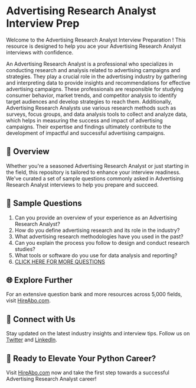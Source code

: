 # Advertising Research Analyst Interview Prep

Welcome to the Advertising Research Analyst Interview Preparation ! This resource is designed to help you ace your Advertising Research Analyst interviews with confidence.

An Advertising Research Analyst is a professional who specializes in conducting research and analysis related to advertising campaigns and strategies. They play a crucial role in the advertising industry by gathering and interpreting data to provide insights and recommendations for effective advertising campaigns. These professionals are responsible for studying consumer behavior, market trends, and competitor analysis to identify target audiences and develop strategies to reach them. Additionally, Advertising Research Analysts use various research methods such as surveys, focus groups, and data analysis tools to collect and analyze data, which helps in measuring the success and impact of advertising campaigns. Their expertise and findings ultimately contribute to the development of impactful and successful advertising campaigns.

## 🚀 Overview

Whether you're a seasoned Advertising Research Analyst or just starting in the field, this repository is tailored to enhance your interview readiness. We've curated a set of sample questions commonly asked in Advertising Research Analyst interviews to help you prepare and succeed.

## 📝 Sample Questions

1. Can you provide an overview of your experience as an Advertising Research Analyst?
2. How do you define advertising research and its role in the industry?
3. What advertising research methodologies have you used in the past?
4. Can you explain the process you follow to design and conduct research studies?
5. What tools or software do you use for data analysis and reporting?
6. [CLICK HERE FOR MORE QUESTIONS](https://hireabo.com/job/8_3_14/Advertising%20Research%20Analyst)

## 🌐 Explore Further

For an extensive question bank and more resources across 5,000 fields, visit [HireAbo.com](https://www.hireabo.com).

## 📱 Connect with Us

Stay updated on the latest industry insights and interview tips. Follow us on [Twitter](https://twitter.com/hireabo) and [LinkedIn](https://www.linkedin.com/in/hire-abo-3609972a8/).

## 🚀 Ready to Elevate Your Python Career?

Visit [HireAbo.com](https://www.hireabo.com) now and take the first step towards a successful Advertising Research Analyst career!